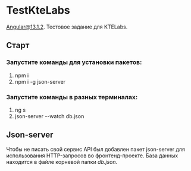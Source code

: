 # TestKteLabs
Angular@13.1.2.
Тестовое задание для KTELabs.


## Старт
### Запустите команды для установки пакетов:
1) npm i
2) npm i -g json-server

### Запустите команды в разных терминалах:
1) ng s
2) json-server --watch db.json


## Json-server
Чтобы не писать свой сервис API был добавлен пакет json-server для использования HTTP-запросов во фронтенд-проекте. База данных находится в файле корневой папки *db.json*.
